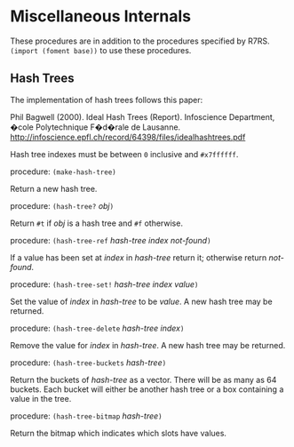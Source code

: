 # Miscellaneous Internals #

These procedures are in addition to the procedures specified by R7RS.
`(import (foment base))` to use these procedures.

## Hash Trees ##

The implementation of hash trees follows this paper:

Phil Bagwell (2000). Ideal Hash Trees (Report). Infoscience Department,
�cole Polytechnique F�d�rale de Lausanne.
http://infoscience.epfl.ch/record/64398/files/idealhashtrees.pdf

Hash tree indexes must be between `0` inclusive and `#x7ffffff`.

procedure: `(make-hash-tree)`

Return a new hash tree.

procedure: `(hash-tree?` _obj_`)`

Return `#t` if _obj_ is a hash tree and `#f` otherwise.

procedure: `(hash-tree-ref` _hash-tree_ _index_ _not-found_`)`

If a value has been set at _index_ in _hash-tree_ return it; otherwise return _not-found_.

procedure: `(hash-tree-set!` _hash-tree_ _index_ _value_`)`

Set the value of _index_ in _hash-tree_ to be _value_. A new hash tree may be returned.

procedure: `(hash-tree-delete` _hash-tree_ _index_`)`

Remove the value for _index_ in _hash-tree_. A new hash tree may be returned.

procedure: `(hash-tree-buckets` _hash-tree_`)`

Return the buckets of _hash-tree_ as a vector. There will be as many as 64 buckets. Each bucket
will either be another hash tree or a box containing a value in the tree.

procedure: `(hash-tree-bitmap` _hash-tree_`)`

Return the bitmap which indicates which slots have values.